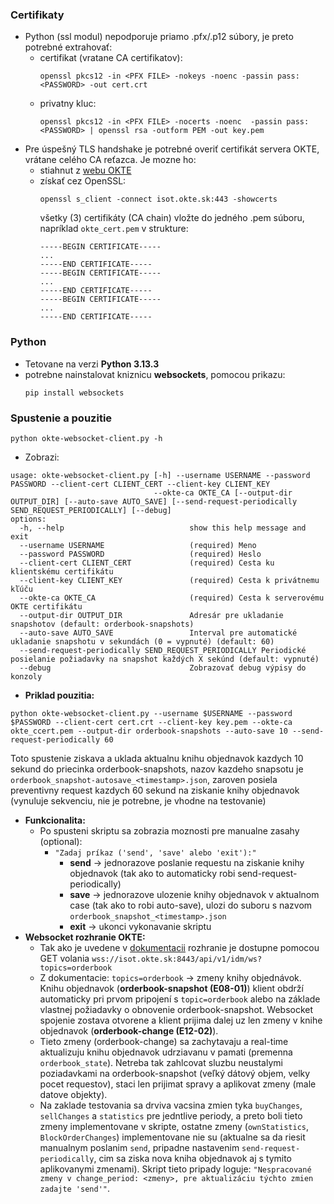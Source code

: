 ### Certifikaty
- Python (ssl modul) nepodporuje priamo .pfx/.p12 súbory, je preto potrebné extrahovať:
  - certifikat (vratane CA certifikatov):
    ```
    openssl pkcs12 -in <PFX FILE> -nokeys -noenc -passin pass:<PASSWORD> -out cert.crt
    ```
  - privatny kluc: 
	```
	openssl pkcs12 -in <PFX FILE> -nocerts -noenc  -passin pass:<PASSWORD> | openssl rsa -outform PEM -out key.pem
  	```
- Pre úspešný TLS handshake je potrebné overiť certifikát servera OKTE, vrátane celého CA reťazca. Je mozne ho:
  - stiahnut z [webu OKTE](https://www.okte.sk/sk/informacie/oznamy/2025-02-13-vymena-serveroveho-certifikatu-okte-sk-dna-4-3-2025)
  - získať cez OpenSSL:
    ```
    openssl s_client -connect isot.okte.sk:443 -showcerts
    ```
    všetky (3) certifikáty (CA chain) vložte do jedného .pem súboru, napríklad `okte_cert.pem` v strukture:
    ```
    -----BEGIN CERTIFICATE-----
    ...
    -----END CERTIFICATE-----
    -----BEGIN CERTIFICATE-----
    ...
    -----END CERTIFICATE-----
    -----BEGIN CERTIFICATE-----
    ...
    -----END CERTIFICATE-----
### Python
- Tetovane na verzi **Python 3.13.3** 
- potrebne nainstalovat kniznicu **websockets**, pomocou prikazu:
  ```
  pip install websockets
  ```
### Spustenie a pouzitie
```
python okte-websocket-client.py -h
```
- Zobrazi:
```
usage: okte-websocket-client.py [-h] --username USERNAME --password PASSWORD --client-cert CLIENT_CERT --client-key CLIENT_KEY
                                --okte-ca OKTE_CA [--output-dir OUTPUT_DIR] [--auto-save AUTO_SAVE] [--send-request-periodically SEND_REQUEST_PERIODICALLY] [--debug]
options:
  -h, --help            				show this help message and exit
  --username USERNAME   				(required) Meno
  --password PASSWORD   				(required) Heslo
  --client-cert CLIENT_CERT				(required) Cesta ku klientskému certifikátu
  --client-key CLIENT_KEY				(required) Cesta k privátnemu kľúču
  --okte-ca OKTE_CA     				(required) Cesta k serverovému OKTE certifikátu
  --output-dir OUTPUT_DIR				Adresár pre ukladanie snapshotov (default: orderbook-snapshots)
  --auto-save AUTO_SAVE					Interval pre automatické ukladanie snapshotu v sekundách (0 = vypnuté) (default: 60)
  --send-request-periodically SEND_REQUEST_PERIODICALLY	Periodické posielanie požiadavky na snapshot každých X sekúnd (default: vypnuté)
  --debug               				Zobrazovať debug výpisy do konzoly
```
- **Priklad pouzitia:**
```
python okte-websocket-client.py --username $USERNAME --password $PASSWORD --client-cert cert.crt --client-key key.pem --okte-ca okte_ccert.pem --output-dir orderbook-snapshots --auto-save 10 --send-request-periodically 60
```
Toto spustenie ziskava a uklada aktualnu knihu objednavok kazdych 10 sekund do priecinka orderbook-snapshots, nazov kazdeho snapsotu je `orderbook_snapshot-autosave_<timestamp>.json`, zaroven posiela preventivny request kazdych 60 sekund na ziskanie knihy objednavok (vynuluje sekvenciu, nie je potrebne, je vhodne na testovanie)
- **Funkcionalita:**
  - Po spusteni skriptu sa zobrazia moznosti pre manualne zasahy (optional):
    - `"Zadaj príkaz ('send', 'save' alebo 'exit'):"`
      - **send** -> jednorazove poslanie requestu na ziskanie knihy objednavok (tak ako to automaticky robi send-request-periodically)
      - **save** -> jednorazove ulozenie knihy objednavok v aktualnom case (tak ako to robi auto-save), ulozi do suboru s nazvom `orderbook_snapshot_<timestamp>.json`
      - **exit** -> ukonci vykonavanie skriptu 
- **Websocket rozhranie OKTE:** 
  - Tak ako je uvedene v [dokumentacii](https://okte.sk/media/5xkepcls/isot_technicka_specifikacia_externych_rozhrani_systemu_ut_1_19_upgradevdt_final.pdf) rozhranie je dostupne pomocou GET volania `wss://isot.okte.sk:8443/api/v1/idm/ws?topics=orderbook`
  - Z dokumentacie: `topics=orderbook` -> zmeny knihy objednávok. Knihu objednavok (**orderbook-snapshot (E08-01)**) klient obdrží automaticky pri prvom pripojení s `topic=orderbook` alebo na základe vlastnej požiadavky o obnovenie orderbook-snapshot. Websocket spojenie zostava otvorene a klient prijima dalej uz len zmeny v knihe objednavok (**orderbook-change (E12-02)**). 
  - Tieto zmeny (orderbook-change) sa zachytavaju a real-time aktualizuju knihu objednavok udrziavanu v pamati (premenna `orderbook_state`). Netreba tak zahlcovat sluzbu neustalymi poziadavkami na orderbook-snapshot (veľký dátový objem, velky pocet requestov), staci len prijimat spravy a aplikovat zmeny (male datove objekty).
  - Na zaklade testovania sa drviva vacsina zmien tyka `buyChanges`, `sellChanges` a `statistics` pre jedntlive periody, a preto boli tieto zmeny implementovane v skripte, ostatne zmeny (`ownStatistics`, `BlockOrderChanges`) implementovane nie su (aktualne sa da riesit manualnym poslanim `send`, pripadne nastavenim `send-request-periodically`, cim sa ziska nova kniha objednavok aj s tymito aplikovanymi zmenami). Skript tieto pripady loguje: `"Nespracované zmeny v change_period: <zmeny>, pre aktualizáciu týchto zmien zadajte 'send'"`.
